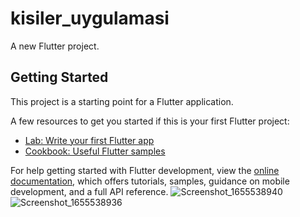 # kisiler_uygulamasi

A new Flutter project.

## Getting Started

This project is a starting point for a Flutter application.

A few resources to get you started if this is your first Flutter project:

- [Lab: Write your first Flutter app](https://docs.flutter.dev/get-started/codelab)
- [Cookbook: Useful Flutter samples](https://docs.flutter.dev/cookbook)

For help getting started with Flutter development, view the
[online documentation](https://docs.flutter.dev/), which offers tutorials,
samples, guidance on mobile development, and a full API reference.
![Screenshot_1655538940](https://user-images.githubusercontent.com/65818522/174428849-2959acdd-a4d0-41cd-862b-4b0fab07d5c4.png)
![Screenshot_1655538936](https://user-images.githubusercontent.com/65818522/174428850-6c881dd7-75d3-465b-8284-07d07eacfa4d.png)
